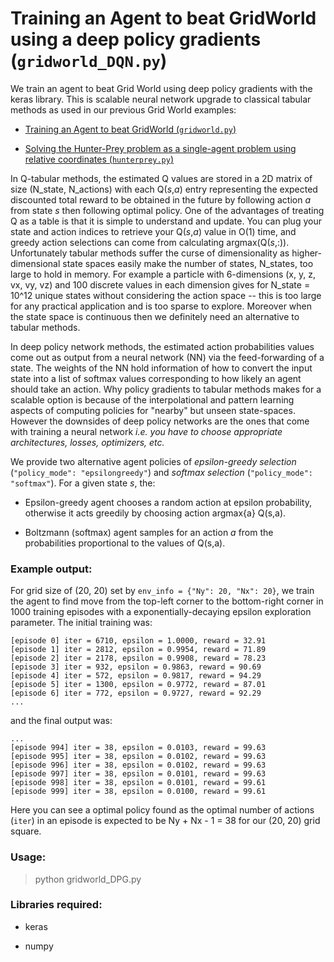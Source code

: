 # Training an Agent to beat GridWorld using a deep policy gradients (`gridworld_DQN.py`)

We train an agent to beat Grid World using deep policy gradients with the keras library. This is scalable neural network upgrade to classical tabular methods as used in our previous Grid World examples:

* [Training an Agent to beat GridWorld (`gridworld.py`)](https://github.com/ankonzoid/Deep-Reinforcement-Learning-Tutorials/blob/master/gridworld)

* [Solving the Hunter-Prey problem as a single-agent problem using relative coordinates (`hunterprey.py`)](https://github.com/ankonzoid/Deep-Reinforcement-Learning-Tutorials/blob/master/hunterprey)

In Q-tabular methods, the estimated Q values are stored in a 2D matrix of size (N_state, N_actions) with each Q(*s*,*a*) entry representing the expected discounted total reward to be obtained in the future by following action *a* from state *s* then following optimal policy. One of the advantages of treating Q as a table is that it is simple to understand and update. You can plug your state and action indices to retrieve your Q(*s*,*a*) value in O(1) time, and greedy action selections can come from calculating argmax(Q(*s*,:)). Unfortunately tabular methods suffer the curse of dimensionality as higher-dimensional state spaces easily make the number of states, N_states, too large to hold in memory. For example a particle with 6-dimensions (x, y, z, vx, vy, vz) and 100 discrete values in each dimension gives for N_state = 10^12 unique states without considering the action space -- this is too large for any practical application and is too sparse to explore. Moreover when the state space is continuous then we definitely need an alternative to tabular methods.

In deep policy network methods, the estimated action probabilities values come out as output from a neural network (NN) via the feed-forwarding of a state. The weights of the NN hold information of how to convert the input state into a list of softmax values corresponding to how likely an agent should take an action. Why policy gradients to tabular methods makes for a scalable option is because of the interpolational and pattern learning aspects of computing policies for "nearby" but unseen state-spaces. However the downsides of deep policy networks are the ones that come with training a neural network *i.e. you have to choose appropriate architectures, losses, optimizers, etc.*

We provide two alternative agent policies of *epsilon-greedy selection* (`"policy_mode": "epsilongreedy"`) and *softmax selection* (`"policy_mode": "softmax"`). For a given state *s*, the:

* Epsilon-greedy agent chooses a random action at epsilon probability, otherwise it acts greedily by choosing action argmax{a} Q(s,a).

* Boltzmann (softmax) agent samples for an action *a* from the probabilities proportional to the values of Q(s,a). 

### Example output:

For grid size of (20, 20) set by `env_info = {"Ny": 20, "Nx": 20}`, we train the agent to find move from the top-left corner to the bottom-right corner in 1000 training episodes with a exponentially-decaying epsilon exploration parameter. The initial training was:

```
[episode 0] iter = 6710, epsilon = 1.0000, reward = 32.91
[episode 1] iter = 2812, epsilon = 0.9954, reward = 71.89
[episode 2] iter = 2178, epsilon = 0.9908, reward = 78.23
[episode 3] iter = 932, epsilon = 0.9863, reward = 90.69
[episode 4] iter = 572, epsilon = 0.9817, reward = 94.29
[episode 5] iter = 1300, epsilon = 0.9772, reward = 87.01
[episode 6] iter = 772, epsilon = 0.9727, reward = 92.29
...
```

and the final output was:

```
...
[episode 994] iter = 38, epsilon = 0.0103, reward = 99.63
[episode 995] iter = 38, epsilon = 0.0102, reward = 99.63
[episode 996] iter = 38, epsilon = 0.0102, reward = 99.63
[episode 997] iter = 38, epsilon = 0.0101, reward = 99.63
[episode 998] iter = 38, epsilon = 0.0101, reward = 99.61
[episode 999] iter = 38, epsilon = 0.0100, reward = 99.61
```

Here you can see a optimal policy found as the optimal number of actions (`iter`) in an episode is expected to be Ny + Nx - 1 = 38 for our (20, 20) grid square.

### Usage:

> python gridworld_DPG.py

### Libraries required:

* keras

* numpy
